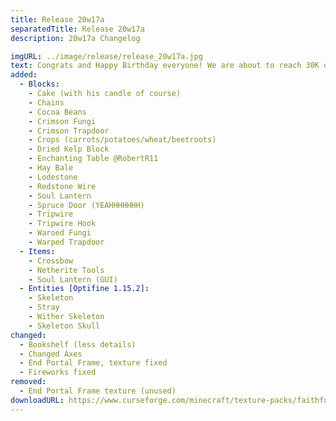 ```yaml
---
title: Release 20w17a
separatedTitle: Release 20w17a
description: 20w17a Changelog

imgURL: ../image/release/release_20w17a.jpg
text: Congrats and Happy Birthday everyone! We are about to reach 30K downloads! The pack will be 1 year old within 2 days!
added:
  - Blocks:
    - Cake (with his candle of course)
    - Chains
    - Cocoa Beans
    - Crimson Fungi
    - Crimson Trapdoor
    - Crops (carrots/potatoes/wheat/beetroots)
    - Dried Kelp Block
    - Enchanting Table @RobertR11
    - Hay Bale
    - Lodestone
    - Redstone Wire
    - Soul Lantern
    - Spruce Door (YEAHHHHHHH)
    - Tripwire
    - Tripwire Hook
    - Waroed Fungi
    - Warped Trapdoor
  - Items:
    - Crossbow
    - Netherite Tools
    - Soul Lantern (GUI)
  - Entities [Optifine 1.15.2]:
    - Skeleton
    - Stray
    - Wither Skeleton
    - Skeleton Skull
changed:
  - Bookshelf (less details)
  - Changed Axes
  - End Portal Frame, texture fixed
  - Fireworks fixed
removed:
  - End Portal Frame texture (unused)
downloadURL: https://www.curseforge.com/minecraft/texture-packs/faithful-3d/files/2938021
---
```

